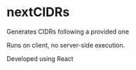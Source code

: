 # nextCIDRs

Generates CIDRs following a provided one 

Runs on client, no server-side execution. 

Developed using React
